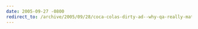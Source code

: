 ```yaml
---
date: 2005-09-27 -0800
redirect_to: /archive/2005/09/28/coca-colas-dirty-ad--why-qa-really-matters.aspx/
---
```

